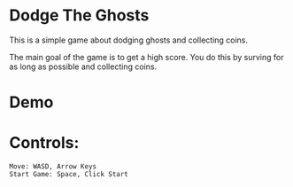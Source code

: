 # Dodge The Ghosts
 This is a simple game about dodging ghosts and collecting coins. 

The main goal of the game is to get a high score. You do this by surving for as long as possible and collecting coins. 
# Demo


# Controls: 
	Move: WASD, Arrow Keys
	Start Game: Space, Click Start
